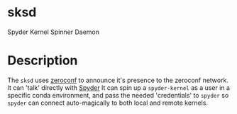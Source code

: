 # sksd
Spyder Kernel Spinner Daemon

# Description
The `sksd` uses [zeroconf]() to announce it's presence to the zeroconf network.
It can 'talk' directly with [Spyder]()
It can spin up a `spyder-kernel` as a user in a specific conda environment, and pass the needed 'credentials' to `spyder` so `spyder` can connect auto-magically to both local and remote kernels.
